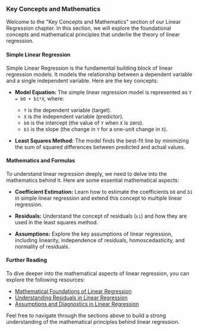 ### Key Concepts and Mathematics

Welcome to the "Key Concepts and Mathematics" section of our Linear Regression chapter. In this section, we will explore the foundational concepts and mathematical principles that underlie the theory of linear regression.

#### Simple Linear Regression

Simple Linear Regression is the fundamental building block of linear regression models. It models the relationship between a dependent variable and a single independent variable. Here are the key concepts:

- **Model Equation:** The simple linear regression model is represented as `Y = b0 + b1*X`, where:
  - `Y` is the dependent variable (target).
  - `X` is the independent variable (predictor).
  - `b0` is the intercept (the value of `Y` when `X` is zero).
  - `b1` is the slope (the change in `Y` for a one-unit change in `X`).

- **Least Squares Method:** The model finds the best-fit line by minimizing the sum of squared differences between predicted and actual values.

#### Mathematics and Formulas

To understand linear regression deeply, we need to delve into the mathematics behind it. Here are some essential mathematical aspects:

- **Coefficient Estimation:** Learn how to estimate the coefficients `b0` and `b1` in simple linear regression and extend this concept to multiple linear regression.

- **Residuals:** Understand the concept of residuals (`εi`) and how they are used in the least squares method.

- **Assumptions:** Explore the key assumptions of linear regression, including linearity, independence of residuals, homoscedasticity, and normality of residuals.

#### Further Reading

To dive deeper into the mathematical aspects of linear regression, you can explore the following resources:

- [Mathematical Foundations of Linear Regression](Mathematical-Foundations.md)
- [Understanding Residuals in Linear Regression](Understanding-Residuals.md)
- [Assumptions and Diagnostics in Linear Regression](Assumptions-and-Diagnostics.md)

Feel free to navigate through the sections above to build a strong understanding of the mathematical principles behind linear regression.